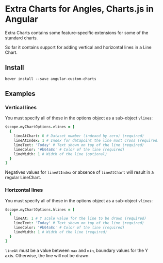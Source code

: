 # Extra Charts for Angles, Charts.js in Angular

Extra Charts contains some feature-specific extensions for some of the standard charts.

So far it contains support for adding vertical and horizontal lines in a Line Chart.

## Install

`bower install --save angular-custom-charts`
## Examples

### Vertical lines

You must specify all of these in the options object as a sub-object `vlines`:

~~~ coffeescript
$scope.myChartOptions.vlines = [
  {
    lineAtChart: 0 # Dataset number (indexed by zero) (required)
    lineAtIndex: 1 # Index for datapoint the line must cross (required)
    lineText: 'Today' # Text shown on top of the line (required)
    lineColor: '#b64a8c' # Color of the line (required)
    lineWidth: 1 # Width of the line (optional)
  } 
]
~~~

Negatives values for `lineAtIndex` or absence of `lineAtChart` will result in a regular LineChart.

### Horizontal lines

You must specify all of these in the options object as a sub-object `vlines`:

~~~ coffeescript
$scope.myChartOptions.hlines = [
  {
    lineAt: 1 # Y scale value for the line to be drawn (required)
    lineText: 'Today' # Text shown on top of the line (required)
    lineColor: '#b64a8c' # Color of the line (required)
    lineWidth: 1 # Width of the line (required)
  } 
]
~~~

`lineAt` must be a value between `max` and `min`, boundary values for the Y axis. Otherwise, the line will not be drawn.
